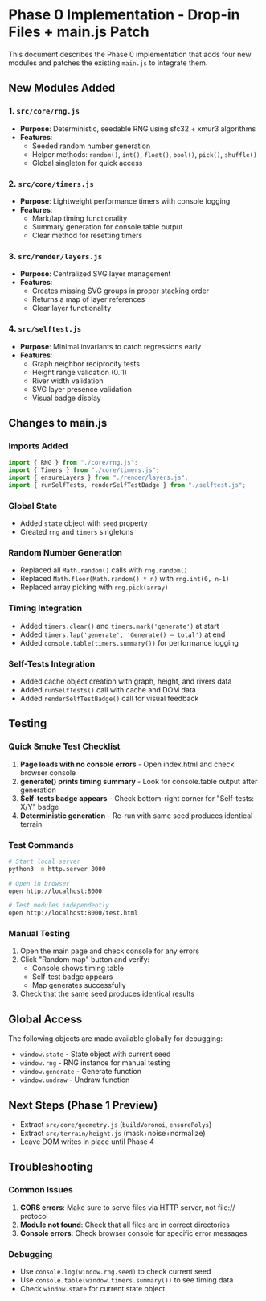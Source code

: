# Phase 0 Implementation - Drop-in Files + main.js Patch

This document describes the Phase 0 implementation that adds four new modules and patches the existing `main.js` to integrate them.

## New Modules Added

### 1. `src/core/rng.js`
- **Purpose**: Deterministic, seedable RNG using sfc32 + xmur3 algorithms
- **Features**: 
  - Seeded random number generation
  - Helper methods: `random()`, `int()`, `float()`, `bool()`, `pick()`, `shuffle()`
  - Global singleton for quick access

### 2. `src/core/timers.js`
- **Purpose**: Lightweight performance timers with console logging
- **Features**:
  - Mark/lap timing functionality
  - Summary generation for console.table output
  - Clear method for resetting timers

### 3. `src/render/layers.js`
- **Purpose**: Centralized SVG layer management
- **Features**:
  - Creates missing SVG groups in proper stacking order
  - Returns a map of layer references
  - Clear layer functionality

### 4. `src/selftest.js`
- **Purpose**: Minimal invariants to catch regressions early
- **Features**:
  - Graph neighbor reciprocity tests
  - Height range validation (0..1)
  - River width validation
  - SVG layer presence validation
  - Visual badge display

## Changes to main.js

### Imports Added
```javascript
import { RNG } from "./core/rng.js";
import { Timers } from "./core/timers.js";
import { ensureLayers } from "./render/layers.js";
import { runSelfTests, renderSelfTestBadge } from "./selftest.js";
```

### Global State
- Added `state` object with `seed` property
- Created `rng` and `timers` singletons

### Random Number Generation
- Replaced all `Math.random()` calls with `rng.random()`
- Replaced `Math.floor(Math.random() * n)` with `rng.int(0, n-1)`
- Replaced array picking with `rng.pick(array)`

### Timing Integration
- Added `timers.clear()` and `timers.mark('generate')` at start
- Added `timers.lap('generate', 'Generate() – total')` at end
- Added `console.table(timers.summary())` for performance logging

### Self-Tests Integration
- Added cache object creation with graph, height, and rivers data
- Added `runSelfTests()` call with cache and DOM data
- Added `renderSelfTestBadge()` call for visual feedback

## Testing

### Quick Smoke Test Checklist
1. **Page loads with no console errors** - Open index.html and check browser console
2. **generate() prints timing summary** - Look for console.table output after generation
3. **Self-tests badge appears** - Check bottom-right corner for "Self-tests: X/Y" badge
4. **Deterministic generation** - Re-run with same seed produces identical terrain

### Test Commands
```bash
# Start local server
python3 -m http.server 8000

# Open in browser
open http://localhost:8000

# Test modules independently
open http://localhost:8000/test.html
```

### Manual Testing
1. Open the main page and check console for any errors
2. Click "Random map" button and verify:
   - Console shows timing table
   - Self-test badge appears
   - Map generates successfully
3. Check that the same seed produces identical results

## Global Access
The following objects are made available globally for debugging:
- `window.state` - State object with current seed
- `window.rng` - RNG instance for manual testing
- `window.generate` - Generate function
- `window.undraw` - Undraw function

## Next Steps (Phase 1 Preview)
- Extract `src/core/geometry.js` (`buildVoronoi`, `ensurePolys`)
- Extract `src/terrain/height.js` (mask+noise+normalize)
- Leave DOM writes in place until Phase 4

## Troubleshooting

### Common Issues
1. **CORS errors**: Make sure to serve files via HTTP server, not file:// protocol
2. **Module not found**: Check that all files are in correct directories
3. **Console errors**: Check browser console for specific error messages

### Debugging
- Use `console.log(window.rng.seed)` to check current seed
- Use `console.table(window.timers.summary())` to see timing data
- Check `window.state` for current state object
